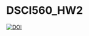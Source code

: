 # DSCI560_HW2

<a href="https://zenodo.org/badge/latestdoi/298509821"><img src="https://zenodo.org/badge/298509821.svg" alt="DOI"></a>
